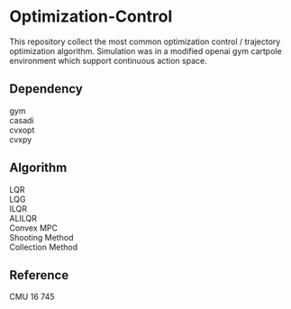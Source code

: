 # Optimization-Control
This repository collect the most common optimization control / trajectory optimization algorithm.
Simulation was in a modified openai gym cartpole environment which support continuous action space.

## Dependency
gym  
casadi  
cvxopt  
cvxpy  

## Algorithm

LQR  
LQG  
ILQR  
ALILQR  
Convex MPC  
Shooting Method  
Collection Method  

## Reference

CMU 16 745
